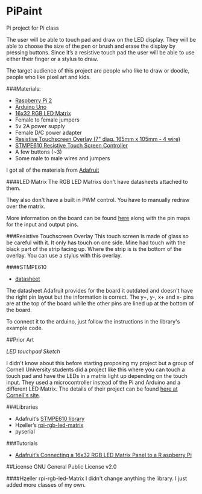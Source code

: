 # PiPaint
Pi project for Pi class

The user will be able to touch pad and draw on the LED display. They will be able to choose the size of the pen or brush and erase the display by pressing buttons. Since it’s a resistive touch pad the user will be able to use either their finger or a stylus to draw.

The target audience of this project are people who like to draw or doodle, people who like pixel art and kids.

###Materials:
- [Raspberry Pi 2](https://www.adafruit.com/products/2358)
- [Arduino Uno](https://www.adafruit.com/products/50)
- [16x32 RGB LED Matrix](https://www.adafruit.com/product/420)
- Female to female jumpers
- 5v 2A power supply
- Female D/C power adapter
- [Resistive Touchscreen Overlay (7" diag. 165mm x 105mm - 4 wire)](https://www.adafruit.com/products/1676)
- [STMPE610 Resistive Touch Screen Controller](https://www.adafruit.com/products/1571)
- A few buttons (~3)
- Some male to male wires and jumpers


I got all of the materials from [Adafruit](https://www.adafruit.com/)

####LED Matrix
The RGB LED Matrixs don't have datasheets attached to them.

They also don't have a built in PWM control. You have to manually redraw over the matrix.

More information on the board can be found [here](https://learn.adafruit.com/32x16-32x32-rgb-led-matrix?view=all) along with the pin maps for the input and output pins.

###Resistive Touchscreen Overlay
This touch screen is made of glass so be careful with it. It only has touch on one side. Mine had touch with the black part of the strip facing up. Where the strip is is the bottom of the overlay. You can use a stylus with this overlay.

####STMPE610
+ [datasheet](http://www.adafruit.com/datasheets/STMPE610.pdf)

The datasheet Adafruit provides for the board it outdated and doesn't have the right pin layout but the information is correct. The y+, y-, x+ and x- pins are at the top of the board while the other pins are lined up at the bottom of the board. 

To connect it to the arduino, just follow the instructions in the library's example code.

##Prior Art

*LED touchpad Sketch*

I didn't know about this before starting proposing my project but a group of Cornell University students did a project like this where you can touch a touch pad and have the LEDs in a matrix light up depending on the touch input. They used a microcontroller instead of the Pi and Arduino and a different LED Matrix. The details of their project can be found [here at Cornell's site](http://people.ece.cornell.edu/land/courses/ece4760/FinalProjects/f2014/qw77_yq83_zm84/qw77_yq83_zm84/index.html).

###Libraries
+ Adafruit’s [STMPE610 library](https://github.com/adafruit/Adafruit_STMPE610)
+ Hzeller’s [rpi-rgb-led-matrix](https://github.com/hzeller/rpi-rgb-led-matrix/)
+ pyserial

###Tutorials
+ [Adafruit’s Connecting a 16x32 RGB LED Matrix Panel to a R  aspberry Pi](https://learn.adafruit.com/connecting-a-16x32-rgb-led-matrix-panel-to-a-raspberry-pi?view=all)

##License
GNU General Public License v2.0

####Hzeller rpi-rgb-led-Matrix
I didn't change anything the library. I just added more classes of my own.

